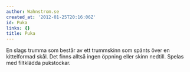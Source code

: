 ```yaml
---
author: Wahnstrom.se
created_at: '2012-01-25T20:16:06Z'
id: Puka
links: {}
title: Puka
---
```


En slags trumma som består av ett trummskinn som spänts över en kittelformad skål. Det finns alltså
ingen öppning eller skinn nedtill. Spelas med filtklädda pukstockar.